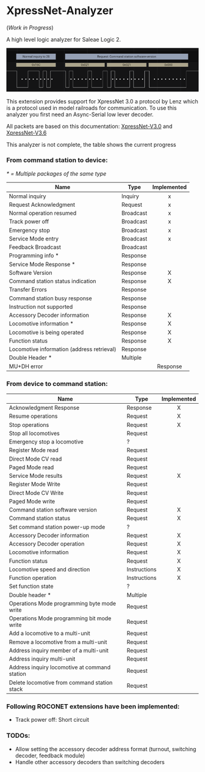  # XpressNet-Analyzer

(_Work in Progress_)

A high level logic analyzer for Saleae Logic 2.

![Picture of the analyzer](https://raw.githubusercontent.com/SE7-KN8/XpressNet-Analyzer/master/.github/img.png)

This extension provides support for XpressNet 3.0 a protocol by Lenz which is a protocol used in model railroads for communication.
To use this analyzer you first need an Async-Serial low lever decoder.

All packets are based on this documentation: [XpressNet-V3.0](https://wiki.rocrail.net/lib/exe/fetch.php?media=xpressnet:xpressnet-v2.pdf) and [XpressNet-V3.6](https://wiki.rocrail.net/lib/exe/fetch.php?media=xpressnet:xpressnet-lan-usb-23151-v1.pdf)

This analyzer is not complete, the table shows the current progress


### From command station to device:
_* = Multiple packages of the same type_

|Name|Type|Implemented|
|----|----|:---------:|
|Normal inquiry|Inquiry|x|
|Request Acknowledgment|Request|x|
|Normal operation resumed|Broadcast|x|
|Track power off|Broadcast|x|
|Emergency stop|Broadcast|x|
|Service Mode entry|Broadcast|x|
|Feedback Broadcast|Broadcast||
|Programming info *|Response||
|Service Mode Response *|Response||
|Software Version|Response|X|
|Command station status indication|Response|X|
|Transfer Errors|Response||
|Command station busy response|Response||
|Instruction not supported|Response||
|Accessory Decoder information|Response|X|
|Locomotive information *|Response|X|
|Locomotive is being operated|Response|X|
|Function status|Response|X|
|Locomotive information (address retrieval)|Response||
|Double Header *|Multiple||
|MU+DH error||Response||



### From device to command station:
|Name|Type|Implemented|
|----|----|:---------:|
|Acknowledgment Response|Response|X|
|Resume operations|Request|X|
|Stop operations|Request|X|
|Stop all locomotives|Request||
|Emergency stop a locomotive|?||
|Register Mode read|Request||
|Direct Mode CV read|Request||
|Paged Mode read|Request||
|Service Mode results|Request|X|
|Register Mode Write|Request||
|Direct Mode CV Write|Request||
|Paged Mode write|Request||
|Command station software version|Request|X|
|Command station status|Request|X|
|Set command station power-up mode|?||
|Accessory Decoder information|Request|X|
|Accessory Decoder operation|Request|X|
|Locomotive information|Request|X|
|Function status|Request|X|
|Locomotive speed and direction|Instructions|X|
|Function operation|Instructions|X|
|Set function state|?||
|Double header *|Multiple||
|Operations Mode programming byte mode write|Request||
|Operations Mode programming bit mode write|Request||
|Add a locomotive to a multi-unit|Request||
|Remove a locomotive from a multi-unit|Request||
|Address inquiry member of a multi-unit|Request||
|Address inquiry multi-unit|Request||
|Address inquiry locomotive at command station|Request||
|Delete locomotive from command station stack|Request||

### Following ROCONET extensions have been implemented:
 - Track power off: Short circuit


### TODOs:
 - Allow setting the accessory decoder address format (turnout, switching decoder, feedback module)
 - Handle other accessory decoders than switching decoders


